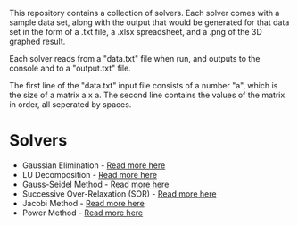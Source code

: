 This repository contains a collection of solvers. Each solver comes with a sample data set, along with the output that would be generated for that data set in the form of a .txt file, a .xlsx spreadsheet, and a .png of the 3D graphed result.

Each solver reads from a "data.txt" file when run, and outputs to the console and to a "output.txt" file.

The first line of the "data.txt" input file consists of a number "a", which is the size of a matrix a x a. The second line contains the values of the matrix in order, all seperated by spaces.

Solvers
==================================================================
- Gaussian Elimination - [Read more here](https://en.wikipedia.org/wiki/Gaussian_elimination)
- LU Decomposition - [Read more here](https://en.wikipedia.org/wiki/LU_decomposition)
- Gauss-Seidel Method - [Read more here](https://en.wikipedia.org/wiki/Gauss%E2%80%93Seidel_method)
- Successive Over-Relaxation (SOR) - [Read more here](https://en.wikipedia.org/wiki/Successive_over-relaxation)
- Jacobi Method - [Read more here](https://en.wikipedia.org/wiki/Jacobi_method)
- Power Method - [Read more here](https://en.wikipedia.org/wiki/Power_iteration)
